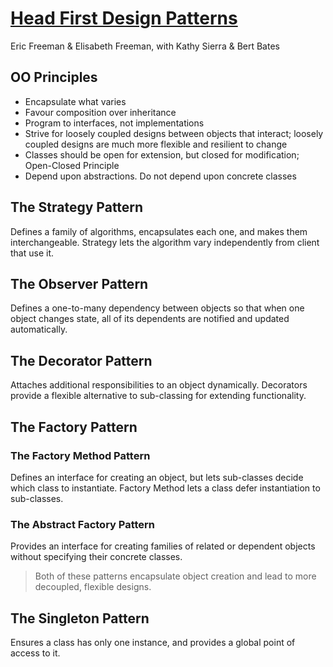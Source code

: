 # [Head First Design Patterns](https://www.oreilly.com/library/view/head-first-design/0596007124/)
Eric Freeman & Elisabeth Freeman, with Kathy Sierra & Bert Bates

## OO Principles
* Encapsulate what varies
* Favour composition over inheritance
* Program to interfaces, not implementations
* Strive for loosely coupled designs between objects that interact; loosely coupled designs are much more flexible and resilient to change
* Classes should be open for extension, but closed for modification; Open-Closed Principle
* Depend upon abstractions.  Do not depend upon concrete classes

## The Strategy Pattern
Defines a family of algorithms, encapsulates each one, and makes them interchangeable.  Strategy lets the algorithm vary independently from client that use it.

## The Observer Pattern
Defines a one-to-many dependency between objects so that when one object changes state, all of its dependents are notified and updated automatically.

## The Decorator Pattern
Attaches additional responsibilities to an object dynamically.  Decorators provide a flexible alternative to sub-classing for extending functionality.

## The Factory Pattern
### The Factory Method Pattern
Defines an interface for creating an object, but lets sub-classes decide which class to instantiate.  Factory Method lets a class defer instantiation to sub-classes.
### The Abstract Factory Pattern
Provides an interface for creating families of related or dependent objects without specifying their concrete classes.
> Both of these patterns encapsulate object creation and lead to more decoupled, flexible designs.

## The Singleton Pattern
Ensures a class has only one instance, and provides a global point of access to it.
